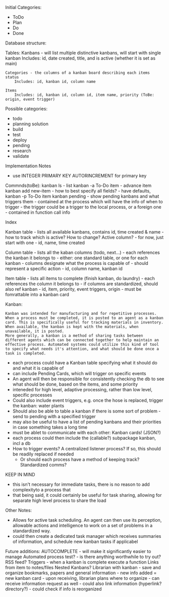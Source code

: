 
Initial Categories:
  - ToDo
  - Plan
  - Do
  - Done


Database structure:

  Tables:
    Kanbans - will list multiple distinctive kanbans, will start with single kanban
        Includes: id, date created, title, and is active (whether it is set as main)

    Categories - the columns of a kanban board describing each items status
        Includes: id, kanban id, column name

    Items
        Includes: id, kanban id, column id, item name, priority (ToBe: origin, event trigger)



Possible categories:
  - todo
  - planning solution
  - build
  - test
  - deploy
  - pending
  - research
  - validate


Implementation Notes
  - use INTEGER PRIMARY KEY AUTORINCREMENT for primary key

Commnds(toBe):
  kanban ls - list
  kanban -a To-Do item - advance item
  kanban add new-item
      - how to best specify all fields?
      - have defaults,
  kanban -p To-Do item <new-priority>
  kanban pending
      - show pending kanbans and what triggers them
      - contained at the process which will have the info of when to trigger
      - the trigger could be a trigger to the local process, or a foreign one
          - contained in function call info


Index

  Kanban table - lists all available kanbans, contains id, time created & name
      - how to track which is active? How to change? Active column?
      - for now, just start with one
      - id, name, time created

  Column table - lists all the kaban columns (todo, next...)
      - each references the kanban it belongs to
      - either: one standard table, or one for each kanban
      - columns designate what the process is capable of
      - should represent a specific action
      - id, column name, kanban id

  Item table - lists all items to complete (finish kanban, do laundry)
      - each references the column it belongs to
          - if columns are standardized, should also ref kanban
      - id, item, priority, event triggers, origin
      - must be fomrattable into a kanban card


Kanban:

    Kanban was intended for manufacturing and for repetitive processes. When a process must be completed, it is posted to an agent as a kanban card. This is specifically useful for tracking materials in inventory. When available, the kanban is kept with the materials, when unavailable, it is posted. 
    More generally, a kanban is a method of sharing tasks between different agents which can be connected together to help maintain an effective process. Automated systems could utilize this kind of tool to specify what needs it's attention, and what should be done once a task is completed.

  - each process could have a Kanban table specifying what it should do and what it is capable of
  - can include Pending Cards, which will trigger on specific events
  - An agent will then be responsible for consistently checking the db to see what should be done, based on the items, and some priority
  - inteneded for high level, adaptive processing, rather than low level, specific processes
  - Could also include event triggers, e.g. once the hose is replaced, trigger the kanban: water plants
  - Should also be able to table a kanban if there is some sort of problem
        - send to pending with a specified trigger
  - may also be useful to have a list of pending kanbans and their priorities in case something takes a long time
  - must be ablet to communicate with each other: Kanban cards! (JSON?)
  - each process could then include the (callable?) subpackage kanban, incl a db
  - How to trigger events? A centralized listener process? If so, this should be readily replaced if needed
      - Or should each process have a method of keeping track? Standardized comms?


KEEP IN MIND
  - this isn't necessary for immediate tasks, there is no reason to add complexityto a process that 
  - that being said, it could certainly be useful for task sharing, allowing for separate high level process to share the load

Other Notes:
  - Allows for active task scheduling. An agent can then use its perception, allowable actions and intelligence to work on a set of problems in a standardized way.
  - could then create a dedicated task manager which receives summaries of information, and schedule new kanban tasks if applicabel


Future additions:
  AUTOCOMPLETE - will make it significantly easier to manage
  Automated process test?
    - is there anything worthwhile to try out? RSS feed?
  Triggers - when a kanban is complete execute a function
  Links from item to notes/files
  Nested Kanbans?
  Librarian with kanban - save and organize bookmarks, papers and general information
      - new info added = new kanban card
      - upon receiving, librarian plans where to organize
      - can receive information request as well
      - could also link information (hyperlink? directory?)
      - could check if info is reorganized
